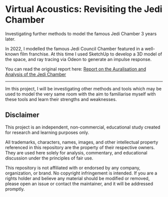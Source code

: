 # Virtual Acoustics: Revisiting the Jedi Chamber
Investigating further methods to model the famous Jedi Chamber 3 years later.

In 2022, I modelled the famous Jedi Council Chamber featured in a well-known film franchise.
At this time I used SketchUp to develop a 3D model of the space, and ray tracing via Odeon to generate an impulse response.

You can read the original report here: [Report on the Auralisation and Analysis of the Jedi Chamber](Report_Auralisation_of_the_Jedi_Chamber.pdf)

---

Im this project, I will be investigating other methods and tools which may be used to model the very same room with the aim to familiarise myself with these tools and learn their strengths and weaknesses.




## Disclaimer
This project is an independent, non-commercial, educational study created for research and learning purposes only.

All trademarks, characters, names, images, and other intellectual property referenced in this repository are the property of their respective owners. They are used here solely for analysis, commentary, and educational discussion under the principles of fair use.

This repository is not affiliated with or endorsed by any company, organization, or brand.
No copyright infringement is intended. If you are a rights holder and believe any material should be modified or removed, please open an issue or contact the maintainer, and it will be addressed promptly.
